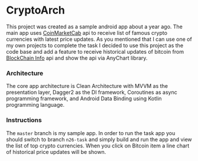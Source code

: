 # CryptoArch

This project was created as a sample android app about a year ago. The
main app uses [CoinMarketCab](https://coinmarketcap.com/api/) api to
receive list of famous crypto currencies with latest price updates. As
you mentioned that I can use one of my own projects to complete the task
I decided to use this project as the code base and add a feature to
receive historical updates of bitcoin from
[BlockChain Info](https://www.blockchain.com/api/charts_api) api and
show the api via AnyChart library.

### Architecture

The core app architecture is Clean Architecture with MVVM as the
presentation layer, Dagger2 as the DI framework, Coroutines as async
programming framework, and Android Data Binding using Kotlin programming
language.

### Instructions

The `master` branch is my sample app. In order to run the task app you
should switch to branch `n26-task` and simply build and run the app and
view the list of top crypto currencies. When you click on Bitcoin item a
line chart of historical price updates will be shown.
